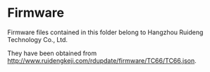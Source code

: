 # Firmware

Firmware files contained in this folder belong to Hangzhou Ruideng Technology Co., Ltd.

They have been obtained from <http://www.ruidengkeji.com/rdupdate/firmware/TC66/TC66.json>.

